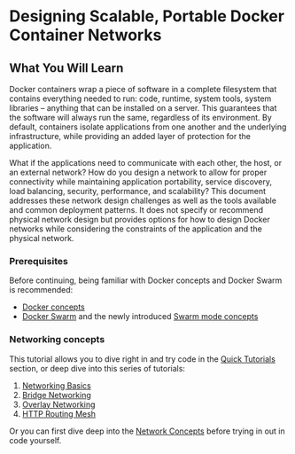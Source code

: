 # Designing Scalable, Portable Docker Container Networks

## What You Will Learn

Docker containers wrap a piece of software in a complete filesystem that contains everything needed to run: code, runtime, system tools, system libraries – anything that can be installed on a server. This guarantees that the software will always run the same, regardless of its environment. By default, containers isolate applications from one another and the underlying infrastructure, while providing an added layer of protection for the application. 

What if the applications need to communicate with each other, the host, or an external network? How do you design a network to allow for proper connectivity while maintaining application portability, service discovery, load balancing, security, performance, and scalability? This document addresses these network design challenges as well as the tools available and common deployment patterns. It does not specify or recommend physical network design but provides options for how to design Docker networks while considering the constraints of the application and the physical network.

### Prerequisites

Before continuing, being familiar with Docker concepts and Docker Swarm is recommended:
 
- [Docker concepts](https://docs.docker.com/engine/understanding-docker/)
- [Docker Swarm](https://docs.docker.com/engine/swarm/) and the newly introduced [Swarm mode concepts](https://docs.docker.com/engine/swarm/key-concepts/#/services-and-tasks)

### Networking concepts
This tutorial allows you to dive right in and try code in the [Quick Tutorials](tutorials.md) section, or deep dive into this series of tutorials:

1. [Networking Basics](A1-network-basics.md)
1. [Bridge Networking](A2-bridge-networking.md)
1. [Overlay Networking](A3-overlay-networking.md)
1. [HTTP Routing Mesh](A4-HTTP%20Routing%20Mesh.md)

Or you can first dive deep into the [Network Concepts](concepts/) before trying in out in code yourself.
